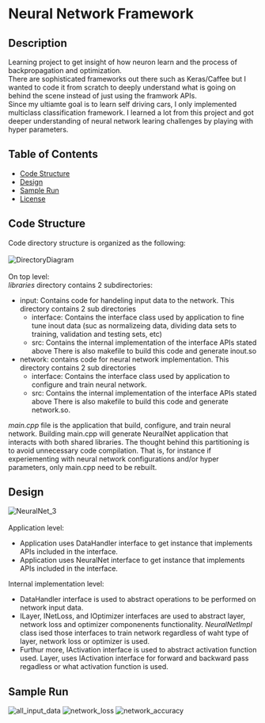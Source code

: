 # Neural Network Framework
## Description
Learning project to get insight of how neuron learn and the process of backpropagation and optimization.<br>
There are sophisticated frameworks out there such as Keras/Caffee but I wanted to code it from scratch to deeply understand what is going on behind the scene instead of
just using the framwork APIs. <br>
Since my ultiamte goal is to learn self driving cars, I only implemented multiclass classification framework.
I learned a lot from this project and got deeper understanding of neural network learing challenges by playing with hyper parameters.

## Table of Contents
- [Code Structure](#code-structure)
- [Design](#design)
- [Sample Run](#sample-run)
- [License](#license)

## Code Structure
Code directory structure is organized as the following:<br><br>
![DirectoryDiagram](https://user-images.githubusercontent.com/29670728/147845259-ae43a9e2-d3ec-4695-8459-d0e6176efe84.png) <br><br>
On top level:<br>
*libraries* directory contains 2 subdirectories:
- input: Contains code for handeling input data to the network. This directory contains 2 sub directories
   - interface: Contains the interface class used by application to fine tune inout data (suc as normalizeing data, dividing data sets to training, validation and testing sets, etc)
   - src: Contains the internal implementation of the interface APIs stated above
   There is also makefile to build this code and generate inout.so
- network: contains code for neural network implementation. This directory contains 2 sub directories
   - interface: Contains the interface class used by application to configure and train neural network.
   - src: Contains the internal implementation of the interface APIs stated above
   There is also makefile to build this code and generate network.so.<br>
   
   
*main.cpp* file is the application that build, configure, and train neural network.
Building main.cpp will generate NeuralNet application that interacts with both shared libraries.
The thought behind this partitioning is to avoid unnecessary code compilation. That is, for instance if experiementing with neural network configurations and/or hyper parameters, only main.cpp need to be rebuilt. 

## Design

![NeuralNet_3](https://user-images.githubusercontent.com/29670728/147845114-7e009818-b16d-4d2e-aa2c-9dc8d01c3853.png)<br><br>
Application level:
- Application uses DataHandler interface to get instance that implements APIs included in the interface.
- Application uses NeuralNet interface to get instance that implements APIs included in the interface.<br>

Internal implementation level: 
- DataHandler interface is used to abstract operations to be performed on network input data.
- ILayer, INetLoss, and IOptimizer interfaces are used to abstract layer, network loss and optimizer componenents functionality. *NeuralNetImpl* class ised those interfaces to train network regardless of waht type of layer, network loss or optimizer is used.
- Furthur more, IActivation interface is used to abstract activation function used. Layer, uses IActivation interface for forward and backward pass regadless or what activation function is used.


## Sample Run
![all_input_data](https://user-images.githubusercontent.com/29670728/147860633-137886ce-f19c-4355-b567-8011433066d8.png)
![network_loss](https://user-images.githubusercontent.com/29670728/147860641-165e469e-8940-4fbe-aa52-5afcbb978d41.png)
![network_accuracy](https://user-images.githubusercontent.com/29670728/147860644-2782a4c4-cd0a-4b53-af29-52192a1c4ae2.png)

